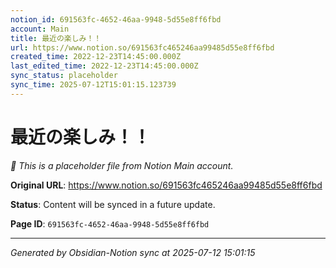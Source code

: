 ```yaml
---
notion_id: 691563fc-4652-46aa-9948-5d55e8ff6fbd
account: Main
title: 最近の楽しみ！！
url: https://www.notion.so/691563fc465246aa99485d55e8ff6fbd
created_time: 2022-12-23T14:45:00.000Z
last_edited_time: 2022-12-23T14:45:00.000Z
sync_status: placeholder
sync_time: 2025-07-12T15:01:15.123739
---
```


# 最近の楽しみ！！

*🔄 This is a placeholder file from Notion Main account.*

**Original URL**: https://www.notion.so/691563fc465246aa99485d55e8ff6fbd

**Status**: Content will be synced in a future update.

**Page ID**: `691563fc-4652-46aa-9948-5d55e8ff6fbd`

---

*Generated by Obsidian-Notion sync at 2025-07-12 15:01:15*

